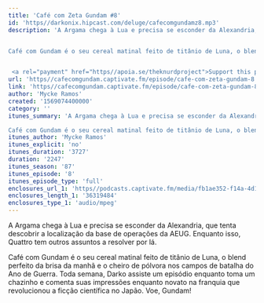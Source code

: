 ```yaml
---
title: 'Café com Zeta Gundam #8'
id: 'https//darkonix.hipcast.com/deluge/cafecomgundamz8.mp3'
description: 'A Argama chega à Lua e precisa se esconder da Alexandria, que tenta descobrir a localização da base de operações da AEUG. Enquanto isso, Quattro tem outros assuntos a resolver por lá.


Café com Gundam é o seu cereal matinal feito de titânio de Luna, o blend perfeito da brisa da manhã e o cheiro de pólvora nos campos de batalha do Ano de Guerra. Toda semana, Darko assiste um episódio enquanto toma um chazinho e comenta suas impressões enquanto novato na franquia que revolucionou a ficção científica no Japão. Voe, Gundam!


 <a rel="payment" href="https//apoia.se/theknurdproject">Support this podcast</a>'
url: 'https//cafecomgundam.captivate.fm/episode/cafe-com-zeta-gundam-8'
link: 'https//cafecomgundam.captivate.fm/episode/cafe-com-zeta-gundam-8'
author: 'Mycke Ramos'
created: '1569074400000'
category: ''
itunes_summary: 'A Argama chega à Lua e precisa se esconder da Alexandria, que tenta descobrir a localização da base de operações da AEUG. Enquanto isso, Quattro tem outros assuntos a resolver por lá.

Café com Gundam é o seu cereal matinal feito de titânio de Luna, o blend perfeito da brisa da manhã e o cheiro de pólvora nos campos de batalha do Ano de Guerra. Toda semana, Darko assiste um episódio enquanto toma um chazinho e comenta suas impressões enquanto novato na franquia que revolucionou a ficção científica no Japão. Voe, Gundam!'
itunes_author: 'Mycke Ramos'
itunes_explicit: 'no'
itunes_duration: '3727'
duration: '2247'
itunes_season: '87'
itunes_episode: '8'
itunes_episode_type: 'full'
enclosures_url_1: 'https//podcasts.captivate.fm/media/fb1ae352-f14a-4d14-846c-f4633a4de055/cafecomgundamz8_tc.mp3'
enclosures_length_1: '36319484'
enclosures_type_1: 'audio/mpeg'
---
```

A Argama chega à Lua e precisa se esconder da Alexandria, que tenta descobrir a localização da base de operações da AEUG. Enquanto isso, Quattro tem outros assuntos a resolver por lá.

Café com Gundam é o seu cereal matinal feito de titânio de Luna, o blend perfeito da brisa da manhã e o cheiro de pólvora nos campos de batalha do Ano de Guerra. Toda semana, Darko assiste um episódio enquanto toma um chazinho e comenta suas impressões enquanto novato na franquia que revolucionou a ficção científica no Japão. Voe, Gundam!